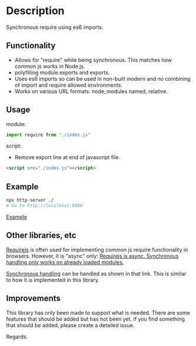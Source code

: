 # Description

Synchronous require using es6 imports.

## Functionality

- Allows for "require" while being synchronous. This matches how common js works in Node.js.
- polyfilling module.exports and exports.
- Uses es6 imports so can be used in non-built modern and no combining of import and require allowed environments.
- Works on various URL formats: node_modules named, relative.

## Usage

module:

```javascript
import require from "./index.js"
```

script:

- Remove export line at end of javascript file.

```html
<script src="./index.js"></script>
```

## Example

```bash
npx http-server ./
# Go to http://localhost:8080
```

[Example](./index.html)

## Other libraries, etc

[Requirejs](https://requirejs.org/docs/api.html) is often used for implementing common js require functionality in browsers.
However, it is "async" only: [Requirejs is async. Synchronous handling only works on already loaded modules.](https://stackoverflow.com/a/14201304/1764521)

[Synchronous handling](https://stackoverflow.com/a/28010938/1764521) can be handled as shown in that link.
This is similar to how it is implemented in this library.

## Improvements

This library has only been made to support what is needed.
There are some features that should be added but has not been yet.
If you find something that should be added, please create a detailed issue.

Regards.
